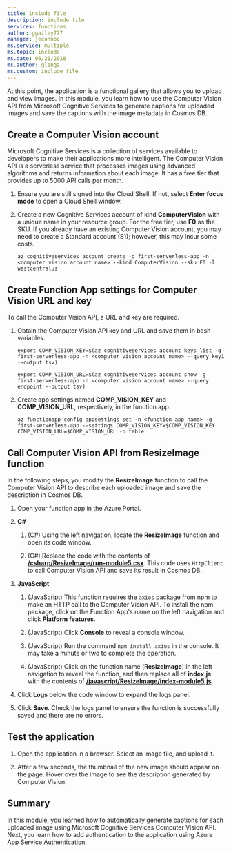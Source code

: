 ```yaml
---
title: include file
description: include file
services: functions
author: ggailey777
manager: jeconnoc
ms.service: multiple
ms.topic: include
ms.date: 06/21/2018
ms.author: glenga
ms.custom: include file
---
```


At this point, the application is a functional gallery that allows you to upload and view images. In this module, you learn how to use the Computer Vision API from Microsoft Cognitive Services to generate captions for uploaded images and save the captions with the image metadata in Cosmos DB.

## Create a Computer Vision account

Microsoft Cognitive Services is a collection of services available to developers to make their applications more intelligent. The Computer Vision API is a serverless service that processes images using advanced algorithms and returns information about each image. It has a free tier that provides up to 5000 API calls per month.

1. Ensure you are still signed into the Cloud Shell. If not, select **Enter focus mode** to open a Cloud Shell window. 

1. Create a new Cognitive Services account of kind **ComputerVision** with a unique name in your resource group. For the free tier, use **F0** as the SKU. If you already have an existing Computer Vision account, you may need to create a Standard account (S1); however, this may incur some costs.

    ```azurecli
    az cognitiveservices account create -g first-serverless-app -n <computer vision account name> --kind ComputerVision --sku F0 -l westcentralus
    ```


## Create Function App settings for Computer Vision URL and key

To call the Computer Vision API, a URL and key are required.

1. Obtain the Computer Vision API key and URL and save them in bash variables.

    ```azurecli
    export COMP_VISION_KEY=$(az cognitiveservices account keys list -g first-serverless-app -n <computer vision account name> --query key1 --output tsv)
    ```
    ```azurecli
    export COMP_VISION_URL=$(az cognitiveservices account show -g first-serverless-app -n <computer vision account name> --query endpoint --output tsv)
    ```

1. Create app settings named **COMP_VISION_KEY** and **COMP_VISION_URL**, respectively, in the function app.

    ```azurecli
    az functionapp config appsettings set -n <function app name> -g first-serverless-app --settings COMP_VISION_KEY=$COMP_VISION_KEY COMP_VISION_URL=$COMP_VISION_URL -o table
    ```


## Call Computer Vision API from ResizeImage function

In the following steps, you modify the **ResizeImage** function to call the Computer Vision API to describe each uploaded image and save the description in Cosmos DB.

1. Open your function app in the Azure Portal.

1. **C#**

    1. (C#) Using the left navigation, locate the **ResizeImage** function and open its code window.

    1. (C#) Replace the code with the contents of [**/csharp/ResizeImage/run-module5.csx**](https://raw.githubusercontent.com/Azure-Samples/functions-first-serverless-web-application/master/csharp/ResizeImage/run-module5.csx). This code uses `HttpClient` to call Computer Vision API and save its result in Cosmos DB.

1. **JavaScript**

    1. (JavaScript) This function requires the `axios` package from npm to make an HTTP call to the Computer Vision API. To install the npm package, click on the Function App's name on the left navigation and click **Platform features**.

    1. (JavaScript) Click **Console** to reveal a console window.

    1. (JavaScript) Run the command `npm install axios` in the console. It may take a minute or two to complete the operation.

    1. (JavaScript) Click on the function name (**ResizeImage**) in the left navigation to reveal the function, and then replace all of **index.js** with the contents of [**/javascript/ResizeImage/index-module5.js**](https://raw.githubusercontent.com/Azure-Samples/functions-first-serverless-web-application/master/javascript/ResizeImage/index-module5.js).

1. Click **Logs** below the code window to expand the logs panel.

1. Click **Save**. Check the logs panel to ensure the function is successfully saved and there are no errors.


## Test the application

1. Open the application in a browser. Select an image file, and upload it.

1. After a few seconds, the thumbnail of the new image should appear on the page. Hover over the image to see the description generated by Computer Vision.


## Summary

In this module, you learned how to automatically generate captions for each uploaded image using Microsoft Cognitive Services Computer Vision API. Next, you learn how to add authentication to the application using Azure App Service Authentication.
